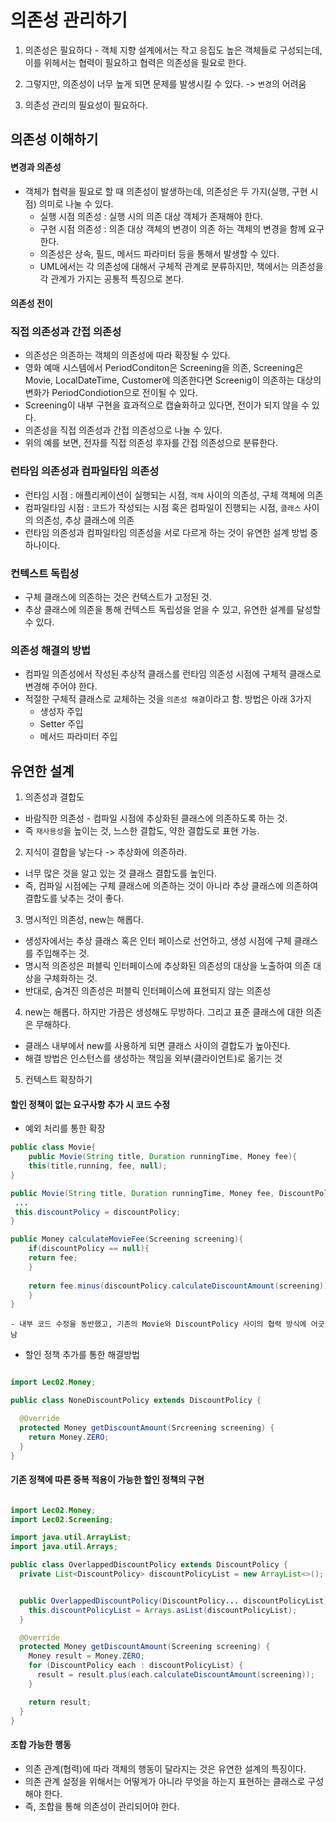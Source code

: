# 의존성 관리하기

1. 의존성은 필요하다 - 객체 지향 설계에서는 작고 응집도 높은 객체들로 구성되는데, 이를 위헤서는 협력이 필요하고 협력은 의존성을 필요로 한다.

2. 그렇지만, 의존성이 너무 높게 되면 문제를 발생시킬 수 있다. -> `변경`의 어려움

3. 의존성 관리의 필요성이 필요하다.

## 의존성 이해하기

#### 변경과 의존성

- 객체가 협력을 필요로 할 때 의존성이 발생하는데, 의존성은 두 가지(실행, 구현 시점) 의미로 나눌 수 있다.
    - 실행 시점 의존성 : 실행 시의 의존 대상 객체가 존재해야 한다.
    - 구현 시점 의존성 : 의존 대상 객체의 변경이 의존 하는 객체의 변경을 함께 요구한다.
    - 의존성은 상속, 필드, 메서드 파라미터 등을 통해서 발생할 수 있다.
    - UML에서는 각 의존성에 대해서 구체적 관계로 분류하지만, 책에서는 의존성을 각 관계가 가지는 공통적 특징으로 본다.

#### 의존성 전이

### 직접 의존성과 간접 의존성

- 의존성은 의존하는 객체의 의존성에 따라 확장될 수 있다.
- 영화 예매 시스템에서 PeriodConditon은 Screening을 의존, Screening은 Movie, LocalDateTime, Customer에 의존한다면 Screenig이 의존하는 대상의 변화가 PeriodCondiotion으로 전이될 수 있다.
- Screening이 내부 구현을 효과적으로 캡슐화하고 있다면, 전이가 되지 않을 수 있다.
- 의존성을 직접 의존성과 간접 의존성으로 나눌 수 있다.
- 위의 예를 보면, 전자를 직접 의존성 후자를 간접 의존성으로 분류한다.

### 런타임 의존성과 컴파일타임 의존성

- 런타임 시점 : 애플리케이션이 실행되는 시점, `객체` 사이의 의존성, 구체 객체에 의존
- 컴파일타임 시점 : 코드가 작성되는 시점 혹은 컴파일이 진행되는 시점, `클래스` 사이의 의존성, 추상 클래스에 의존
- 런타임 의존성과 컴파일타임 의존성을 서로 다르게 하는 것이 유연한 설계 방법 중 하나이다.


### 컨텍스트 독립성

- 구체 클래스에 의존하는 것은 컨텍스트가 고정된 것.
- 추상 클래스에 의존을 통해 컨텍스트 독립성을 얻을 수 있고, 유연한 설계를 달성할 수 있다.


### 의존성 해결의 방법

- 컴파일 의존성에서 작성된 추상적 클래스를 런타임 의존성 시점에 구체적 클래스로 변경해 주어야 한다.
- 적절한 구체적 클래스로 교체하는 것을 `의존성 해결`이라고 함. 방법은 아래 3가지
  - 생성자 주입
  - Setter 주입
  - 메서드 파라미터 주입

## 유연한 설계

1. 의존성과 결합도

- 바람직한 의존성 - 컴파일 시점에 추상화된 클래스에 의존하도록 하는 것. 
- 즉 `재사용성`을 높이는 것, 느스한 결합도, 약한 결합도로 표현 가능.

2. 지식이 결합을 낳는다 -> 추상화에 의존하라.
- 너무 많은 것을 알고 있는 것 클래스 결합도를 높인다.
- 즉, 컴파일 시점에는 구체 클래스에 의존하는 것이 아니라 추상 클래스에 의존하여 결합도를 낮추는 것이 좋다.

3. 명시적인 의존성, new는 해롭다.

- 생성자에서는 추상 클래스 혹은 인터 페이스로 선언하고, 생성 시점에 구체 클래스를 주입해주는 것.
- 명시적 의존성은 퍼블릭 인터페이스에 추상화된 의존성의 대상을 노출하여 의존 대상을 구체화하는 것.
- 반대로, 숨겨진 의존성은 퍼블릭 인터페이스에 표현되지 않는 의존성

4. new는 해롭다. 하지만 가끔은 생성해도 무방하다. 그리고 표준 클래스에 대한 의존은 무해하다.
- 클래스 내부에서 new를 사용하게 되면 클래스 사이의 결합도가 높아진다.
- 해결 방법은 인스턴스를 생성하는 책임을 외부(클라이언트)로 옮기는 것

5. 컨텍스트 확장하기

####  할인 정책이 없는 요구사항 추가 시 코드 수정

- 예외 처리를 통한 확장

``` java
public class Movie{
    public Movie(String title, Duration runningTime, Money fee){
    this(title,running, fee, null);
}

public Movie(String title, Duration runningTime, Money fee, DiscountPolicy discountPolicy){
 ...
 this.discountPolicy = discountPolicy;
}

public Money calculateMovieFee(Screening screening){
    if(discountPolicy == null){
    return fee;
    }
    
    return fee.minus(discountPolicy.calculateDiscountAmount(screening));
    }
}

```
    - 내부 코드 수정을 동반했고, 기존의 Movie와 DiscountPolicy 사이의 협력 방식에 어긋남

- 할인 정책 추가를 통한 해결방법

```java

import Lec02.Money;

public class NoneDiscountPolicy extends DiscountPolicy {

  @Override
  protected Money getDiscountAmount(Srcreening screening) {
    return Money.ZERO;
  }
}
```

#### 기존 정책에 따른 중복 적용이 가능한 할인 정책의 구현

```java

import Lec02.Money;
import Lec02.Screening;

import java.util.ArrayList;
import java.util.Arrays;

public class OverlappedDiscountPolicy extends DiscountPolicy {
  private List<DiscountPolicy> discountPolicyList = new ArrayList<>();


  public OverlappedDiscountPolicy(DiscountPolicy... discountPolicyList) {
    this.discountPolicyList = Arrays.asList(discountPolicyList);
  }

  @Override
  protected Money getDiscountAmount(Screening screening) {
    Money result = Money.ZERO;
    for (DiscountPolicy each : discountPolicyList) {
      result = result.plus(each.calculateDiscountAmount(screening));
    }

    return result;
  }
}
```

#### 조합 가능한 행동

- 의존 관계(협력)에 따라 객체의 행동이 달라지는 것은 유연한 설계의 특징이다.
- 의존 관계 설정을 위해서는 어떻게가 아니라 무엇을 하는지 표현하는 클래스로 구성해야 한다.
- 즉, 조합을 통해 의존성이 관리되어야 한다.





